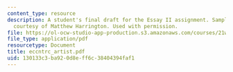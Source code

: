 ```yaml
---
content_type: resource
description: A student's final draft for the Essay II assignment. Sample student essay
  courtesy of Matthew Harrington. Used with permission.
file: https://ol-ocw-studio-app-production.s3.amazonaws.com/courses/21w-730-2-the-creative-spark-fall-2004/130133c3ba920d8eff6c38404394faf1_eccntrc_artist.pdf
file_type: application/pdf
resourcetype: Document
title: eccntrc_artist.pdf
uid: 130133c3-ba92-0d8e-ff6c-38404394faf1
---
```

